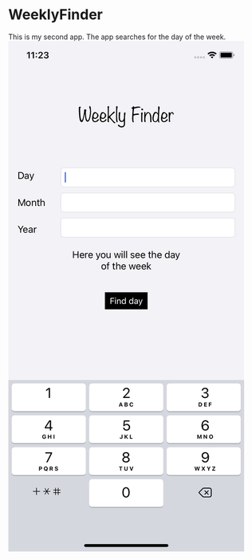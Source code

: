 # WeeklyFinder
This is my second app. The app searches for the day of the week.
![alt text](https://github.com/iosconstantine/WeeklyFinder/blob/main/Screenshots/Simulator%20Screen%20Shot%20-%20iPhone%2011%20-%202021-08-04%20at%2023.23.37.png?raw=true)
